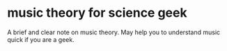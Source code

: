 # music theory for science geek
A brief and clear note on music theory. May help you to understand music quick if you are a geek.
